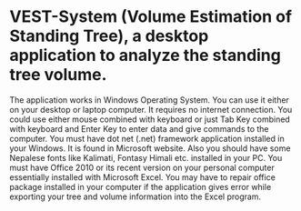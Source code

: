 # VEST-System (Volume Estimation of Standing Tree), a desktop application to analyze the standing tree volume.

The application works in Windows Operating System. You can use it either on your desktop or laptop computer. It requires no internet connection. You could use either mouse combined with keyboard or just Tab Key combined with keyboard and Enter Key to enter data and give commands to the computer.
You must have dot net (.net) framework application installed in your Windows. It is found in Microsoft website. Also you should have some Nepalese fonts like Kalimati, Fontasy Himali etc. installed in your PC. You must have Office 2010 or its recent version on your personal computer essentially installed with Microsoft Excel. You may have to repair office package installed in your computer if the application gives error while exporting your tree and volume information into the Excel program. 
